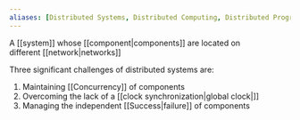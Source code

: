 ```yaml
---
aliases: [Distributed Systems, Distributed Computing, Distributed Programming]
---
```


A [[system]] whose [[component|components]] are located on different [[network|networks]]

Three significant challenges of distributed systems are:

1. Maintaining [[Concurrency]] of components
2. Overcoming the lack of a [[clock synchronization|global clock|]]
3. Managing the independent [[Success|failure]] of components